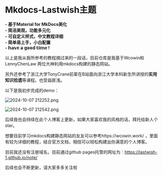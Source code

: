 # Mkdocs-Lastwish主题

**- 基于Material for MkDocs美化**  
**- 简洁美观，功能多元化**  
**- 可自定义样式，中文教程详细**  
**- 简单易上手，小白配置**  
**- 𝕙𝕒𝕧𝕖 𝕒 𝕘𝕠𝕠𝕕 𝕥𝕚𝕞𝕖 !**

以上是我从我所参考的教程摘过来的一段话，目前仓库是我基于Wcowin和LennyChenLaw 两位大神利用mkdocs构建的静态网站。

另外还参考了浙江大学TonyCrane前辈在B站面向浙江大学本科新生所讲授的**实用知识拾遗**等课程。也受益匪浅。

以下是我初步完成的demo：

![ 2024-10-07 212252.png](https://s2.loli.net/2024/10/07/8Opv3fleBmJNw1Y.png)

![ 2024-10-07 212542.png](https://s2.loli.net/2024/10/07/yVOHznFCstJKUNj.png)




后续我也会持续在此个人博客上更新，如果大家喜欢我的风格的话，拜托给新人个star。



想要目前学习mkdocs构建静态网站的友友可以参考https://wcowin.work/ ，里面有较为详细的教程，结合官方文档，相信可以轻松构建出你满意的个人博客。



目前我还没有注册域名，目前通过github pages托管的网址为：https://lastwish-1.github.io/note/



后续也会不断更新，请大家多多关注啦



